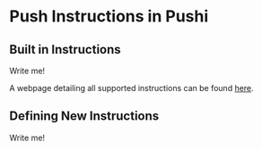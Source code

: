 # Push Instructions in Pushi

## Built in Instructions

Write me!

A webpage detailing all supported instructions can be found
[here](pushi_instruction_set.html).

## Defining New Instructions

Write me!
